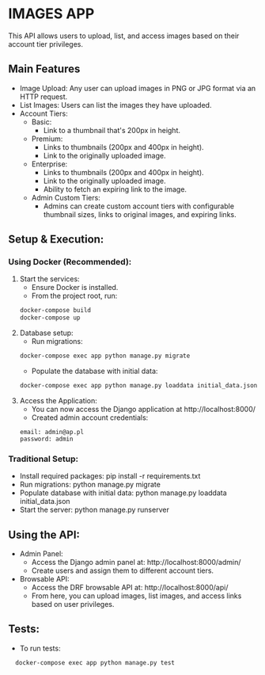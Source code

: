 # IMAGES APP

This API allows users to upload, list, and access images based on their account tier privileges.

## Main Features

- Image Upload: Any user can upload images in PNG or JPG format via an HTTP request.
- List Images: Users can list the images they have uploaded.
- Account Tiers:
  - Basic:
    - Link to a thumbnail that's 200px in height.
  - Premium:
    - Links to thumbnails (200px and 400px in height).
    - Link to the originally uploaded image.
  - Enterprise:
    - Links to thumbnails (200px and 400px in height).
    - Link to the originally uploaded image.
    - Ability to fetch an expiring link to the image.
  - Admin Custom Tiers: 
    - Admins can create custom account tiers with configurable thumbnail sizes, links to original images, and expiring links.

## Setup & Execution:

### Using Docker (Recommended):
1. Start the services:
   - Ensure Docker is installed.
   - From the project root, run:
    ```bash
    docker-compose build
    docker-compose up
    ```  
2. Database setup:
   - Run migrations:
   ```bash
   docker-compose exec app python manage.py migrate 
   ```
   - Populate the database with initial data:
   ```bash
   docker-compose exec app python manage.py loaddata initial_data.json 
   ```
3. Access the Application:
   - You can now access the Django application at http://localhost:8000/
   - Created admin account credentials: 
   ```
   email: admin@ap.pl
   password: admin
   ```

### Traditional Setup:
- Install required packages: pip install -r requirements.txt
- Run migrations: python manage.py migrate
- Populate database with initial data: python manage.py loaddata initial_data.json
- Start the server: python manage.py runserver

## Using the API:
- Admin Panel:
  - Access the Django admin panel at: http://localhost:8000/admin/
  - Create users and assign them to different account tiers.
- Browsable API:
  - Access the DRF browsable API at: http://localhost:8000/api/
  - From here, you can upload images, list images, and access links based on user privileges.

## Tests:
- To run tests:
```bash
  docker-compose exec app python manage.py test
```
